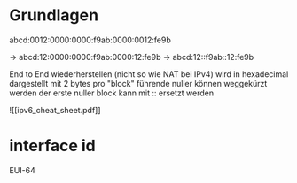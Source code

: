 
# Grundlagen

abcd:0012:0000:0000:f9ab:0000:0012:fe9b

-> abcd:12:0000:0000:f9ab:0000:12:fe9b
	-> abcd:12::f9ab::12:fe9b

End to End wiederherstellen (nicht so wie NAT bei IPv4)
wird in hexadecimal dargestellt mit 2 bytes pro "block"
führende nuller können weggekürzt werden
der erste nuller block kann mit :: ersetzt werden

![[ipv6_cheat_sheet.pdf]]

# interface id
EUI-64
